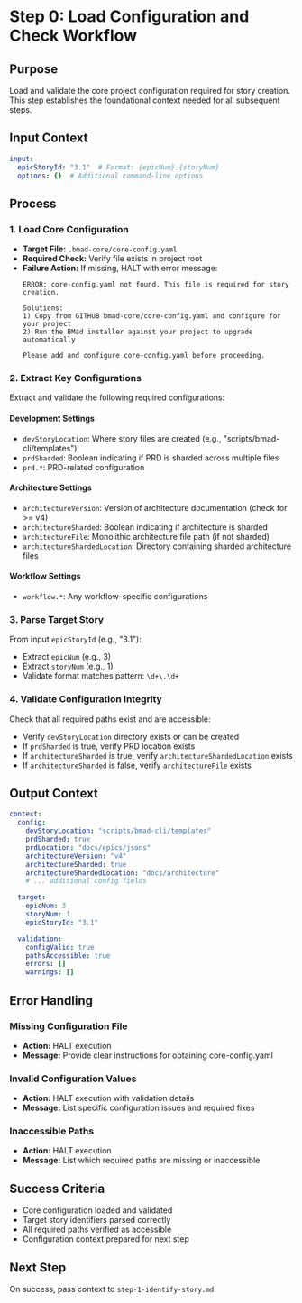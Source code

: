 <!-- Powered by BMAD™ Core -->

# Step 0: Load Configuration and Check Workflow

## Purpose

Load and validate the core project configuration required for story creation. This step establishes the foundational context needed for all subsequent steps.

## Input Context

```yaml
input:
  epicStoryId: "3.1"  # Format: {epicNum}.{storyNum}
  options: {}  # Additional command-line options
```

## Process

### 1. Load Core Configuration

- **Target File:** `.bmad-core/core-config.yaml`
- **Required Check:** Verify file exists in project root
- **Failure Action:** If missing, HALT with error message:
  ```
  ERROR: core-config.yaml not found. This file is required for story creation.

  Solutions:
  1) Copy from GITHUB bmad-core/core-config.yaml and configure for your project
  2) Run the BMad installer against your project to upgrade automatically

  Please add and configure core-config.yaml before proceeding.
  ```

### 2. Extract Key Configurations

Extract and validate the following required configurations:

#### Development Settings
- `devStoryLocation`: Where story files are created (e.g., "scripts/bmad-cli/templates")
- `prdSharded`: Boolean indicating if PRD is sharded across multiple files
- `prd.*`: PRD-related configuration

#### Architecture Settings
- `architectureVersion`: Version of architecture documentation (check for >= v4)
- `architectureSharded`: Boolean indicating if architecture is sharded
- `architectureFile`: Monolithic architecture file path (if not sharded)
- `architectureShardedLocation`: Directory containing sharded architecture files

#### Workflow Settings
- `workflow.*`: Any workflow-specific configurations

### 3. Parse Target Story

From input `epicStoryId` (e.g., "3.1"):
- Extract `epicNum` (e.g., 3)
- Extract `storyNum` (e.g., 1)
- Validate format matches pattern: `\d+\.\d+`

### 4. Validate Configuration Integrity

Check that all required paths exist and are accessible:
- Verify `devStoryLocation` directory exists or can be created
- If `prdSharded` is true, verify PRD location exists
- If `architectureSharded` is true, verify `architectureShardedLocation` exists
- If `architectureSharded` is false, verify `architectureFile` exists

## Output Context

```yaml
context:
  config:
    devStoryLocation: "scripts/bmad-cli/templates"
    prdSharded: true
    prdLocation: "docs/epics/jsons"
    architectureVersion: "v4"
    architectureSharded: true
    architectureShardedLocation: "docs/architecture"
    # ... additional config fields

  target:
    epicNum: 3
    storyNum: 1
    epicStoryId: "3.1"

  validation:
    configValid: true
    pathsAccessible: true
    errors: []
    warnings: []
```

## Error Handling

### Missing Configuration File
- **Action:** HALT execution
- **Message:** Provide clear instructions for obtaining core-config.yaml

### Invalid Configuration Values
- **Action:** HALT execution with validation details
- **Message:** List specific configuration issues and required fixes

### Inaccessible Paths
- **Action:** HALT execution
- **Message:** List which required paths are missing or inaccessible

## Success Criteria

- Core configuration loaded and validated
- Target story identifiers parsed correctly
- All required paths verified as accessible
- Configuration context prepared for next step

## Next Step

On success, pass context to `step-1-identify-story.md`
